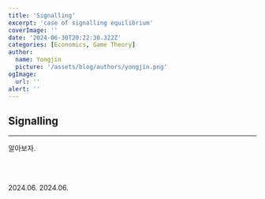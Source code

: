 ```yaml
---
title: 'Signalling'
excerpt: 'case of signalling equilibrium'
coverImage: ''
date: '2024-06-30T20:22:30.322Z'
categories: [Economics, Game Theory]
author:
  name: Yongjin
  picture: '/assets/blog/authors/yongjin.png'
ogImage:
  url: ''
alert: ''
---
```


## Signalling

---

알아보자.

<br/><br/>

2024.06.
2024.06.
